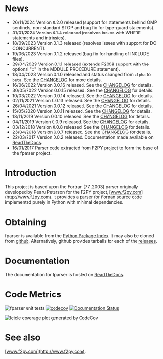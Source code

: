 # News #
  * 26/11/2024 Version 0.2.0 released (support for statements behind OMP sentinels, non-standard
    STOP and bug fix for type-guard statements).
  * 31/01/2024 Version 0.1.4 released (resolves issues with WHERE statements and intrinsics).
  * 18/09/2023 Version 0.1.3 released (resolves issues with support for DO CONCURRENT).
  * 19/06/2023 Version 0.1.2 released (bug fix for handling of INCLUDE files).
  * 28/04/2023 Version 0.1.1 released (extends F2008 support with the optional
    "::" in the MODULE PROCEDURE statement).
  * 18/04/2023 Version 0.1.0 released and status changed from `alpha` to `beta`. See the [CHANGELOG](CHANGELOG.md) for more details.
  * 16/06/2022 Version 0.0.16 released. See the [CHANGELOG](CHANGELOG.md)
    for details.
  * 30/05/2022 Version 0.0.15 released. See the [CHANGELOG](CHANGELOG.md)
    for details.
  * 10/03/2022 Version 0.0.14 released. See the [CHANGELOG](CHANGELOG.md)
    for details.
  * 02/11/2021 Version 0.0.13 released. See the [CHANGELOG](CHANGELOG.md)
    for details.
  * 26/04/2021 Version 0.0.12 released. See the [CHANGELOG](CHANGELOG.md)
    for details.
  * 15/05/2020 Version 0.0.11 released. See the [CHANGELOG](CHANGELOG.md)
    for details.
  * 18/11/2019 Version 0.0.10 released. See the [CHANGELOG](CHANGELOG.md)
    for details.
  * 04/11/2019 Version 0.0.9 released. See the [CHANGELOG](CHANGELOG.md)
    for details.
  * 03/12/2018 Version 0.0.8 released. See the [CHANGELOG](CHANGELOG.md)
    for details.
  * 23/04/2018 Version 0.0.7 released. See the [CHANGELOG](CHANGELOG.md)
    for details.
  * 22/03/2017 Version 0.0.2 released. Documentation made available
    on [ReadTheDocs](http://fparser.readthedocs.io).
  * 16/01/2017 Parser code extracted from F2PY project to form the
    base of the fparser project.

# Introduction #

This project is based upon the Fortran (77..2003) parser originally
developed by Pearu Peterson for the F2PY project,
[www.f2py.com](http://www.f2py.com). It provides a parser for Fortran
source code implemented purely in Python with minimal dependencies.

# Obtaining #

fparser is available from the [Python Package Index](https://pypi.python.org/pypi/fparser).
It may also be cloned from [github](https://github.com/stfc/fparser). Alternatively, github provides
tarballs for each of the [releases](https://github.com/stfc/fparser/releases).

# Documentation #

The documentation for fparser is hosted on [ReadTheDocs](http://fparser.readthedocs.io).

# Code Metrics #

![fparser unit tests](https://github.com/stfc/fparser/workflows/fparser%20unit%20tests/badge.svg)
[![codecov](https://codecov.io/gh/stfc/fparser/branch/master/graph/badge.svg?token=x0abs66TST)](https://codecov.io/gh/stfc/fparser)
[![Documentation Status](https://readthedocs.org/projects/fparser/badge/?version=stable)](http://fparser.readthedocs.io/en/stable/?badge=stable)

![Icicle coverage plot generated by CodeCov](https://codecov.io/gh/stfc/fparser/graphs/icicle.svg?token=x0abs66TST)

# See also #

[www.f2py.com](http://www.f2py.com).
